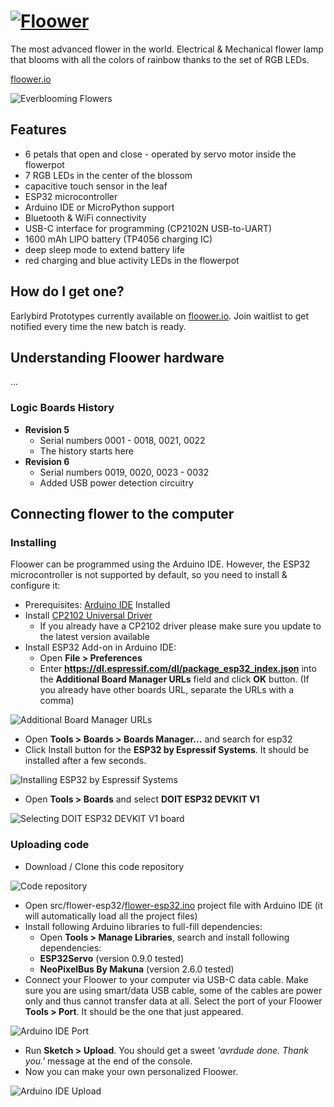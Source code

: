 # [![Floower](https://floower.io/wp-content/uploads/2020/04/floower.png)](https://floower.io)

The most advanced flower in the world. Electrical & Mechanical flower lamp that blooms with all the colors of rainbow thanks to the set of RGB LEDs.

[floower.io](https://floower.io)

![Everblooming Flowers](https://github.com/jpraus/floower/blob/master/doc/floower.jpg?raw=true)

## Features

* 6 petals that open and close - operated by servo motor inside the flowerpot
* 7 RGB LEDs in the center of the blossom
* capacitive touch sensor in the leaf
* ESP32 microcontroller
* Arduino IDE or MicroPython support
* Bluetooth & WiFi connectivity
* USB-C interface for programming (CP2102N USB-to-UART)
* 1600 mAh LIPO battery (TP4056 charging IC)
* deep sleep mode to extend battery life
* red charging and blue activity LEDs in the flowerpot

## How do I get one?

Earlybird Prototypes currently available on [floower.io](https://floower.io). Join waitlist to get notified every time the new batch is ready.

## Understanding Floower hardware

...

### Logic Boards History

* **Revision 5**
  * Serial numbers 0001 - 0018, 0021, 0022
  * The history starts here
* **Revision 6**
  * Serial numbers 0019, 0020, 0023 - 0032
  * Added USB power detection circuitry

## Connecting flower to the computer

### Installing 

Floower can be programmed using the Arduino IDE. However, the ESP32 microcontroller is not supported by default, so you need to install & configure it:

* Prerequisites: [Arduino IDE](https://www.arduino.cc/en/main/software) Installed
* Install [CP2102 Universal Driver](https://www.silabs.com/products/development-tools/software/usb-to-uart-bridge-vcp-drivers)
  * If you already have a CP2102 driver please make sure you update to the latest version available
* Install ESP32 Add-on in Arduino IDE:
  * Open **File > Preferences**
  * Enter **https://dl.espressif.com/dl/package_esp32_index.json** into the **Additional Board Manager URLs** field and click **OK** button. (If you already have other boards URL, separate the URLs with a comma)

![Additional Board Manager URLs](https://github.com/jpraus/floower/blob/master/doc/arduino-ide-preferences.png?raw=true)

* Open **Tools > Boards > Boards Manager...** and search for esp32
* Click Install button for the **ESP32 by Espressif Systems**. It should be installed after a few seconds.

![Installing ESP32 by Espressif Systems](https://github.com/jpraus/floower/blob/master/doc/arduino-ide-boards-manager.png?raw=true)

* Open **Tools > Boards** and select **DOIT ESP32 DEVKIT V1**

![Selecting DOIT ESP32 DEVKIT V1 board](https://github.com/jpraus/floower/blob/master/doc/arduino-ide-board.png?raw=true)

### Uploading code

* Download / Clone this code repository

![Code repository](https://github.com/jpraus/floower/blob/master/doc/github-code.png?raw=true)

* Open src/flower-esp32/[flower-esp32.ino](src/flower-esp32/flower-esp32.ino) project file with Arduino IDE (it will automatically load all the project files)
* Install following Arduino libraries to full-fill dependencies:
  * Open **Tools > Manage Libraries**, search and install following dependencies:
  * **ESP32Servo** (version 0.9.0 tested)
  * **NeoPixelBus By Makuna** (version 2.6.0 tested)
* Connect your Floower to your computer via USB-C data cable. Make sure you are using smart/data USB cable, some of the cables are power only and thus cannot transfer data at all. Select the port of your Floower **Tools > Port**. It should be the one that just appeared.

![Arduino IDE Port](https://github.com/jpraus/floower/blob/master/doc/arduino-ide-port.png?raw=true)

* Run **Sketch > Upload**. You should get a sweet *'avrdude done. Thank you.'* message at the end of the console.
* Now you can make your own personalized Floower.

![Arduino IDE Upload](https://github.com/jpraus/floower/blob/master/doc/arduino-ide-upload.png?raw=true)
